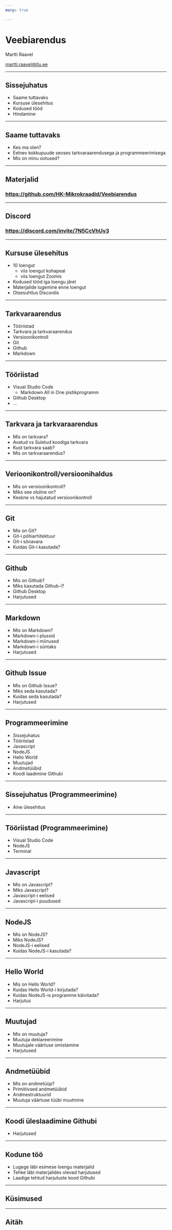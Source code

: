 ```yaml
---
marp: true

---
```

# Veebiarendus

Martti Raavel

<martti.raavel@tlu.ee>

---

## Sissejuhatus

- Saame tuttavaks
- Kursuse ülesehitus
- Kodused tööd
- Hindamine

---

## Saame tuttavaks

- Kes ma olen?
- Eelnev kokkupuude seoses tarkvaraarendusega ja programmeerimisega
- Mis on minu ootused?

---

## Materjalid

### <https://github.com/HK-Mikrokraadid/Veebiarendus>

---

## Discord

### <https://discord.com/invite/7N5CcVhUv3>

---

## Kursuse ülesehitus

- 10 loengut
  - viis loengut kohapeal
  - viis loengut Zoomis
- Kodused tööd iga loengu järel
- Materjalide lugemine enne loengut
- Otsesuhtlus Discordis

---

## Tarkvaraarendus

- Tööriistad
- Tarkvara ja tarkvaraarendus
- Versioonikontroll
- Git
- Github
- Markdown

---

## Tööriistad

- Visual Studio Code
  - Markdown All in One pistikprogramm
- Github Desktop
- ...

---

## Tarkvara ja tarkvaraarendus

- Mis on tarkvara?
- Avatud vs Suletud koodiga tarkvara
- Kust tarkvara saab?
- Mis on tarkvaraarendus?

---

## Verioonikontroll/versioonihaldus

- Mis on versioonikontroll?
- Miks see oluline on?
- Keskne vs hajutatud versioonikontroll

---

## Git

- Mis on Git?
- Git-i põhiarhitektuur
- Git-i sõnavara
- Kuidas Git-i kasutada?

---

## Github

- Mis on Github?
- Miks kasutada Github-i?
- Github Desktop
- Harjutused

---

## Markdown

- Mis on Markdown?
- Markdown-i plussid
- Markdown-i miinused
- Markdown-i süntaks
- Harjutused

---

## Github Issue

- Mis on Github Issue?
- Miks seda kasutada?
- Kuidas seda kasutada?
- Harjutused

---

## Programmeerimine

- Sissejuhatus
- Tööriistad
- Javascript
- NodeJS
- Hello World
- Muutujad
- Andmetüübid
- Koodi laadimine Githubi

---

## Sissejuhatus (Programmeerimine)

- Aine ülesehitus

---

## Tööriistad (Programmeerimine)

- Visual Studio Code
- NodeJS
- Terminal

---

## Javascript

- Mis on Javascript?
- Miks Javascript?
- Javascript-i eelised
- Javascript-i puudused

---

## NodeJS

- Mis on NodeJS?
- Miks NodeJS?
- NodeJS-i eelised
- Kuidas NodeJS-i kasutada?

---

## Hello World

- Mis on Hello World?
- Kuidas Hello World-i kirjutada?
- Kuidas NodeJS-is programme käivitada?
- Harjutus

---

## Muutujad

- Mis on muutuja?
- Muutuja deklareerimine
- Muutujale väärtuse omistamine
- Harjutused

---

## Andmetüübid

- Mis on andmetüüp?
- Primitiivsed andmetüübid
- Andmestruktuurid
- Muutuja väärtuse tüübi muutmine

---

## Koodi üleslaadimine Githubi

- Harjutused

---

## Kodune töö

- Lugege läbi esimese loengu materjalid
- Tehke läbi materjalides olevad harjutused
- Laadige tehtud harjutuste kood Githubi

---

## Küsimused

---

## Aitäh
